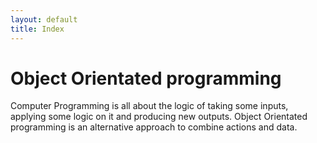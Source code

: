 ```yaml
---
layout: default
title: Index
---
```


# Object Orientated programming

Computer Programming is all about the logic of taking some inputs, applying some logic on it and producing new outputs. Object Orientated programming is an alternative approach to combine actions and data.
